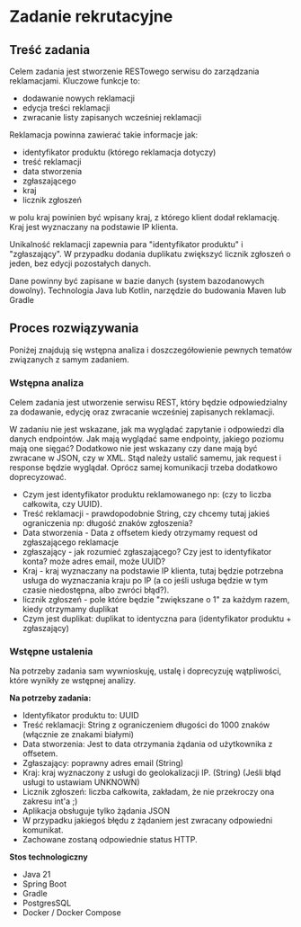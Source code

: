 # Zadanie rekrutacyjne


## Treść zadania

Celem zadania jest stworzenie RESTowego serwisu do zarządzania reklamacjami.
Kluczowe funkcje to:
- dodawanie nowych reklamacji
- edycja treści reklamacji
- zwracanie listy zapisanych wcześniej reklamacji


Reklamacja powinna zawierać takie informacje jak:

- identyfikator produktu (którego reklamacja dotyczy)
- treść reklamacji
- data stworzenia
- zgłaszającego
- kraj
- licznik zgłoszeń

w polu kraj powinien być wpisany kraj, z którego klient dodał reklamację.
Kraj jest wyznaczany na podstawie IP klienta.

Unikalność reklamacji zapewnia para "identyfikator produktu" i "zgłaszający". 
W przypadku dodania duplikatu zwiększyć licznik zgłoszeń o jeden, bez edycji pozostałych danych.

Dane powinny być zapisane w bazie danych (system bazodanowych dowolny). 
Technologia Java lub Kotlin, narzędzie do budowania Maven lub Gradle

## Proces rozwiązywania

Poniżej znajdują się wstępna analiza i doszczegółowienie pewnych tematów związanych z samym zadaniem.

### Wstępna analiza
Celem zadania jest utworzenie serwisu REST, który będzie odpowiedzialny za dodawanie, edycję oraz zwracanie wcześniej zapisanych reklamacji.

W zadaniu nie jest wskazane, jak ma wyglądać zapytanie i odpowiedzi dla danych endpointów.
Jak mają wyglądać same endpointy, jakiego poziomu mają one sięgać? 
Dodatkowo nie jest wskazany czy dane mają być zwracane w JSON, czy w XML. Stąd należy ustalić samemu, jak request i response będzie wyglądał.
Oprócz samej komunikacji trzeba dodatkowo doprecyzować. 
- Czym jest identyfikator produktu reklamowanego np: (czy to liczba całkowita, czy UUID).
- Treść reklamacji - prawdopodobnie String, czy chcemy tutaj jakieś ograniczenia np: długość znaków zgłoszenia? 
- Data stworzenia - Data z offsetem kiedy otrzymamy request od zgłaszającego reklamacje
- zgłaszający - jak rozumieć zgłaszającego? Czy jest to identyfikator konta? może adres email, może UUID?
- Kraj - kraj wyznaczany na podstawie IP klienta, tutaj będzie potrzebna usługa do wyznaczania kraju po IP (a co jeśli usługa będzie w tym czasie niedostępna, albo zwróci błąd?).
- licznik zgłoszeń - pole które będzie "zwiększane o 1" za każdym razem, kiedy otrzymamy duplikat
- Czym jest duplikat: duplikat to identyczna para (identyfikator produktu + zgłaszający)

### Wstępne ustalenia
Na potrzeby zadania sam wywnioskuję, ustalę i doprecyzuję wątpliwości, które wynikły ze wstępnej analizy.

__Na potrzeby zadania:__
- Identyfikator produktu to: UUID
- Treść reklamacji: String z ograniczeniem długości do 1000 znaków (włącznie ze znakami białymi)
- Data stworzenia: Jest to data otrzymania żądania od użytkownika z offsetem.
- Zgłaszający: poprawny adres email (String)
- Kraj: kraj wyznaczony z usługi do geolokalizacji IP. (String) (Jeśli błąd usługi to ustawiam UNKNOWN)
- Licznik zgłoszeń: liczba całkowita, zakładam, że nie przekroczy ona zakresu int'a ;)
- Aplikacja obsługuje tylko żądania JSON
- W przypadku jakiegoś błędu z żądaniem jest zwracany odpowiedni komunikat.
- Zachowane zostaną odpowiednie status HTTP.

__Stos technologiczny__
- Java 21
- Spring Boot
- Gradle
- PostgresSQL
- Docker / Docker Compose





